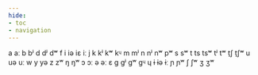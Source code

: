 ```yaml
---
hide:
- toc
- navigation
---
```

a
aː
b
bʲ
d
dʲ
dʷ
f
i
iə
iɛ
iː
j
k
kʲ
kʷ
kᶣ
m
mʲ
n
nʲ
nʷ
pʷ
s
sʷ
t
ts
tsʷ
tʲ
tʷ
t̠ʃ
t̠ʃʷ
u
uə
uː
w
y
yə
z
zʷ
ŋ
ŋʷ
ɔ
ɔː
ə
əː
ɛ
ɡ
ɡʲ
ɡʷ
ɡᶣ
ɥ
ɨ
ɨə
ɨː
ɲ
ɲʷ
ʃ
ʃʷ
ʒ
ʒʷ
